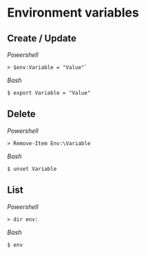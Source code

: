 # Environment variables

## Create / Update

*Powershell* 
```
> $env:Variable = "Value"`
```
*Bash* 
```
$ export Variable = "Value"
```


## Delete

*Powershell*
```
> Remove-Item Env:\Variable
```

*Bash*
```
$ unset Variable
```


## List

*Powershell*
```
> dir env:
```

*Bash*
```
$ env
```

